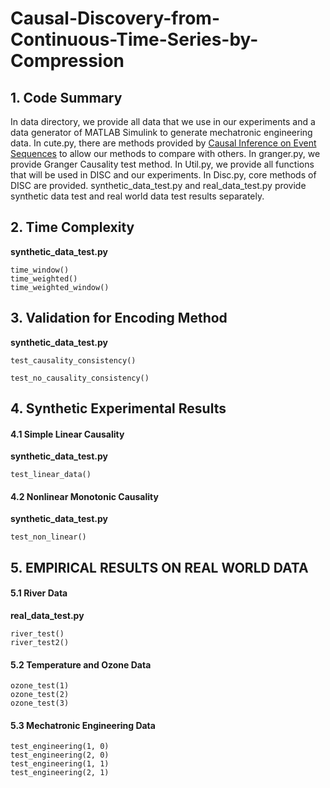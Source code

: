 # Causal-Discovery-from-Continuous-Time-Series-by-Compression

## 1. Code Summary
In data directory, we provide all data that we use in our experiments and a data generator of MATLAB Simulink to generate mechatronic engineering data.
In cute.py, there are methods provided by [Causal Inference on Event Sequences](http://kailashbuki.github.io/manuscript/cute.pdf)   to allow our methods to compare with others.
In granger.py, we provide Granger Causality test method.
In Util.py, we provide all functions that will be used in DISC and our experiments.
In Disc.py, core methods of DISC are provided.
synthetic_data_test.py and real_data_test.py provide synthetic data test and real world data test results separately. 

## 2. Time Complexity
**synthetic_data_test.py**

    time_window()
    time_weighted()
    time_weighted_window()

## 3. Validation for Encoding Method 
**synthetic_data_test.py**

    test_causality_consistency()

    test_no_causality_consistency()

## 4. Synthetic Experimental Results 

####  4.1 Simple Linear Causality
**synthetic_data_test.py**

    test_linear_data()

#### 4.2  Nonlinear Monotonic Causality
**synthetic_data_test.py**

    test_non_linear()

## 5. EMPIRICAL RESULTS ON REAL WORLD DATA 

#### 5.1 River Data 
**real_data_test.py**

    river_test()
    river_test2()

#### 5.2  Temperature and Ozone Data
    ozone_test(1)
    ozone_test(2)
    ozone_test(3)

#### 5.3 Mechatronic Engineering Data 
    test_engineering(1, 0)
    test_engineering(2, 0)
    test_engineering(1, 1)
    test_engineering(2, 1)
